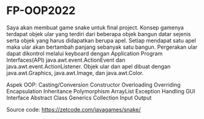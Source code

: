# FP-OOP2022 
Saya akan membuat game snake untuk final project. Konsep gamenya terdapat objek ular yang terdiri dari beberapa objek bangun datar sejenis serta objek yang harus didapatkan berupa apel. Setiap mendapat satu apel maka ular akan bertambah panjang sebanyak satu bangun. Pergerakan ular dapat dikontrol melalui keyboard dengan Application Program Interfaces(API) java.awt.event.ActionEvent dan java.awt.event.ActionListener. Objek ular dan apel dibuat dengan java.awt.Graphics, java.awt.Image, dan java.awt.Color.

Aspek OOP:
Casting/Conversion
Constructor
Overloading
Overriding
Encapsulation
Inheritance
Polymorphism
ArrayList
Exception Handling
GUI
Interface
Abstract Class
Generics
Collection
Input Output

Source code: https://zetcode.com/javagames/snake/

